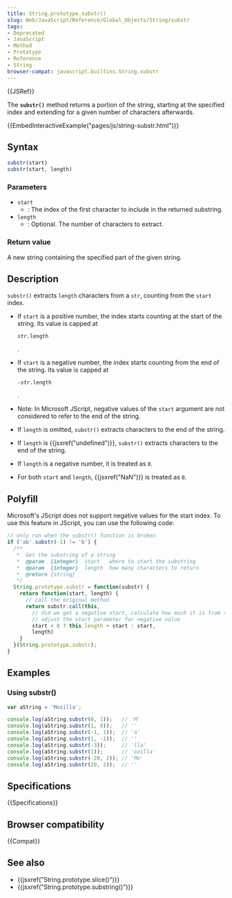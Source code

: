 ```yaml
---
title: String.prototype.substr()
slug: Web/JavaScript/Reference/Global_Objects/String/substr
tags:
- Deprecated
- JavaScript
- Method
- Prototype
- Reference
- String
browser-compat: javascript.builtins.String.substr
---
```

{{JSRef}}

The **`substr()`** method returns a portion of the string, starting at the
specified index and extending for a given number of characters afterwards.

{{EmbedInteractiveExample("pages/js/string-substr.html")}}

## Syntax

```js
substr(start)
substr(start, length)
```

### Parameters

- `start`
  - : The index of the first character to include in the returned substring.
- `length`
  - : Optional. The number of characters to extract.

### Return value

A new string containing the specified part of the given string.

## Description

`substr()` extracts `length` characters from a `str`, counting from the `start`
index.

- If `start` is a positive number, the index starts counting at the start of the
  string. Its value is capped at

  <code><var>str</var>.length</code>

  .

- If `start` is a negative number, the index starts counting from the end of the
  string. Its value is capped at

  <code>-<var>str</var>.length</code>

  .

- Note: In Microsoft JScript, negative values of the `start` argument are not
  considered to refer to the end of the string.
- If `length` is omitted, `substr()` extracts characters to the end of the
  string.
- If `length` is {{jsxref("undefined")}}, `substr()` extracts
  characters to the end of the string.
- If `length` is a negative number, it is treated as `0`.
- For both `start` and `length`, {{jsxref("NaN")}} is treated as `0`.

## Polyfill

Microsoft's JScript does not support negative values for the start index. To use
this feature in JScript, you can use the following code:

```js
// only run when the substr() function is broken
if ('ab'.substr(-1) != 'b') {
  /**
   *  Get the substring of a string
   *  @param  {integer}  start   where to start the substring
   *  @param  {integer}  length  how many characters to return
   *  @return {string}
   */
  String.prototype.substr = function(substr) {
    return function(start, length) {
      // call the original method
      return substr.call(this,
      	// did we get a negative start, calculate how much it is from the beginning of the string
        // adjust the start parameter for negative value
        start < 0 ? this.length + start : start,
        length)
    }
  }(String.prototype.substr);
}
```

## Examples

### Using substr()

```js
var aString = 'Mozilla';

console.log(aString.substr(0, 1));   // 'M'
console.log(aString.substr(1, 0));   // ''
console.log(aString.substr(-1, 1));  // 'a'
console.log(aString.substr(1, -1));  // ''
console.log(aString.substr(-3));     // 'lla'
console.log(aString.substr(1));      // 'ozilla'
console.log(aString.substr(-20, 2)); // 'Mo'
console.log(aString.substr(20, 2));  // ''
```

## Specifications

{{Specifications}}

## Browser compatibility

{{Compat}}

## See also

- {{jsxref("String.prototype.slice()")}}
- {{jsxref("String.prototype.substring()")}}
